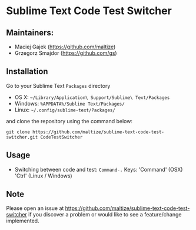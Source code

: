 Sublime Text Code Test Switcher
===============================

Maintainers:
------------
* Maciej Gajek (https://github.com/maltize)
* Grzegorz Smajdor (https://github.com/gs)

Installation
------------

Go to your Sublime Text `Packages` directory

 - OS X: `~/Library/Application\ Support/Sublime\ Text/Packages`
 - Windows: `%APPDATA%/Sublime Text/Packages/`
 - Linux: `~/.config/sublime-text/Packages/`

and clone the repository using the command below:

``` shell
git clone https://github.com/maltize/sublime-text-code-test-switcher.git CodeTestSwitcher
```

Usage
-----

 - Switching between code and test: `Command-.`
Keys:
 'Command' (OSX)
 'Ctrl' (Linux / Windows)

Note
----
Please open an issue at https://github.com/maltize/sublime-text-code-test-switcher if you discover a problem or would like to see a feature/change implemented.
